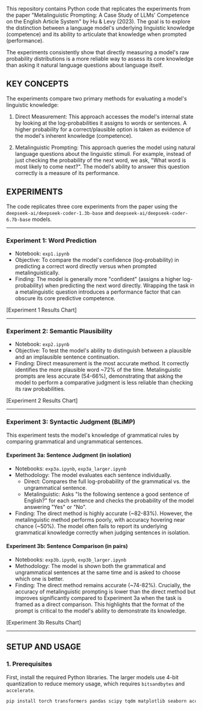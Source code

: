 This repository contains Python code that replicates the experiments from the paper "Metalinguistic Prompting: A Case Study of LLMs' Competence on the English Article System" by Hu & Levy (2023). The goal is to explore the distinction between a language model's underlying linguistic knowledge (competence) and its ability to articulate that knowledge when prompted (performance).

The experiments consistently show that directly measuring a model's raw probability distributions is a more reliable way to assess its core knowledge than asking it natural language questions about language itself.

KEY CONCEPTS
------------

The experiments compare two primary methods for evaluating a model's linguistic knowledge:

1.  Direct Measurement: This approach accesses the model's internal state by looking at the log-probabilities it assigns to words or sentences. A higher probability for a correct/plausible option is taken as evidence of the model's inherent knowledge (competence).

2.  Metalinguistic Prompting: This approach queries the model using natural language questions about the linguistic stimuli. For example, instead of just checking the probability of the next word, we ask, "What word is most likely to come next?". The model's ability to answer this question correctly is a measure of its performance.

EXPERIMENTS
-----------

The code replicates three core experiments from the paper using the `deepseek-ai/deepseek-coder-1.3b-base` and `deepseek-ai/deepseek-coder-6.7b-base` models.

---

### Experiment 1: Word Prediction

* Notebook: `exp1.ipynb`
* Objective: To compare the model's confidence (log-probability) in predicting a correct word directly versus when prompted metalinguistically.
* Finding: The model is generally more "confident" (assigns a higher log-probability) when predicting the next word directly. Wrapping the task in a metalinguistic question introduces a performance factor that can obscure its core predictive competence.

[Experiment 1 Results Chart]

---

### Experiment 2: Semantic Plausibility

* Notebook: `exp2.ipynb`
* Objective: To test the model's ability to distinguish between a plausible and an implausible sentence continuation.
* Finding: Direct measurement is the most accurate method. It correctly identifies the more plausible word ~72% of the time. Metalinguistic prompts are less accurate (54-66%), demonstrating that asking the model to perform a comparative judgment is less reliable than checking its raw probabilities.

[Experiment 2 Results Chart]

---

### Experiment 3: Syntactic Judgment (BLiMP)

This experiment tests the model's knowledge of grammatical rules by comparing grammatical and ungrammatical sentences.

#### Experiment 3a: Sentence Judgment (in isolation)

* Notebooks: `exp3a.ipynb`, `exp3a_larger.ipynb`
* Methodology: The model evaluates each sentence individually.
    * Direct: Compares the full log-probability of the grammatical vs. the ungrammatical sentence.
    * Metalinguistic: Asks "Is the following sentence a good sentence of English?" for each sentence and checks the probability of the model answering "Yes" or "No".
* Finding: The direct method is highly accurate (~82-83%). However, the metalinguistic method performs poorly, with accuracy hovering near chance (~50%). The model often fails to report its underlying grammatical knowledge correctly when judging sentences in isolation.

#### Experiment 3b: Sentence Comparison (in pairs)

* Notebooks: `exp3b.ipynb`, `exp3b_larger.ipynb`
* Methodology: The model is shown both the grammatical and ungrammatical sentences at the same time and is asked to choose which one is better.
* Finding: The direct method remains accurate (~74-82%). Crucially, the accuracy of metalinguistic prompting is lower than the direct method but improves significantly compared to Experiment 3a when the task is framed as a direct comparison. This highlights that the format of the prompt is critical to the model's ability to demonstrate its knowledge.

[Experiment 3b Results Chart]

---

SETUP AND USAGE
---------------

### 1. Prerequisites

First, install the required Python libraries. The larger models use 4-bit quantization to reduce memory usage, which requires `bitsandbytes` and `accelerate`.

```bash
pip install torch transformers pandas scipy tqdm matplotlib seaborn accelerate bitsandbytes